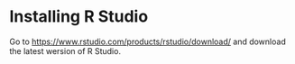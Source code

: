 # Installing R Studio

Go to https://www.rstudio.com/products/rstudio/download/ and download the latest wersion of R Studio.